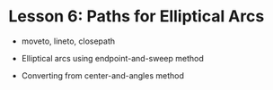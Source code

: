# Lesson 6: Paths for Elliptical Arcs

*   moveto, lineto, closepath
*   Elliptical arcs using endpoint-and-sweep method

  *   Converting from center-and-angles method
